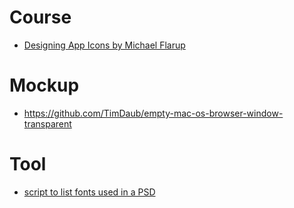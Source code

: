 # Course

- [Designing App Icons by Michael Flarup](https://m.youtube.com/playlist?list=PLxpqfOFALZU9IG6DbP3inWOgm3Rzv4ISd)

# Mockup

- https://github.com/TimDaub/empty-mac-os-browser-window-transparent

# Tool

- [script to list fonts used in a PSD](https://github.com/frontendbeast/list-fonts)